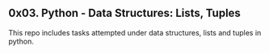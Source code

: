 ## 0x03. Python - Data Structures: Lists, Tuples

This repo includes tasks attempted under data structures, lists and tuples in python.
